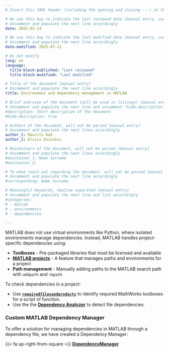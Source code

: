 ```yaml
---
# Insert this YAML header (including the opening and closing ---) at the beginning of the document and fill it out accordingly

# We use this key to indicate the last reviewed date [manual entry, use YYYY-MM-DD]
# Uncomment and populate the next line accordingly
date: 2025-02-14

# We use this key to indicate the last modified date [manual entry, use YYYY-MM-DD]
# Uncomment and populate the next line accordingly
date-modified: 2025-07-11

# Do not modify
lang: en
language: 
  title-block-published: "Last reviewed"
  title-block-modified: "Last modified"

# Title of the document [manual entry]
# Uncomment and populate the next line accordingly
title: Environment and dependency management in MATLAB

# Brief overview of the document (will be used in listings) [manual entry]
# Uncomment and populate the next line and uncomment "hide-description: true".
#description: Short description of the document
#hide-description: true

# Authors of the document, will not be parsed [manual entry]
# Uncomment and populate the next lines accordingly
author_1: Maurits Kok
author_2: Elviss Dvinskis

# Maintainers of the document, will not be parsed [manual entry]
# Uncomment and populate the next lines accordingly
#maintainer_1: Name Surname
#maintainer_2:

# To whom reach out regarding the document, will not be parsed [manual entry]
# Uncomment and populate the next line accordingly
#corresponding: Name Surname

# Meaningful keywords, newline separated [manual entry]
# Uncomment and populate the next line and list accordingly
#categories: 
# - matlab
# - environments
# - dependencies

---
```


MATLAB does not use virtual environments like Python, where isolated environments manage dependencies. Instead, MATLAB handles project-specific dependencies using:

- **Toolboxes** - Pre-packaged libraries that must be licensed and available
- [**MATLAB projects**](https://mathworks.com/help/matlab/projects.html) - A feature that manages paths and environments for a project
- **Path management** - Manually adding paths to the MATLAB search path with `addpath` and `rmpath`

To check dependencies in a project:

- Use [**`requiredfilesandproducts`**](https://nl.mathworks.com/help/matlab/ref/matlab.codetools.requiredfilesandproducts.html) to identify required MathWorks toolboxes for a script of function.
- Use the the [**Dependency Analyzer**](https://nl.mathworks.com/help/matlab/matlab_prog/analyze-project-dependencies.html) to detect file dependencies.


### Custom MATLAB Dependency Manager

To offer a solution for managing dependencies in MATLAB through a dependency file, we have created a Dependency Manager: 

{{< fa up-right-from-square >}} [**DependencyManager**](https://github.com/TU-Delft-DCC/matlab_dependency_manager)
